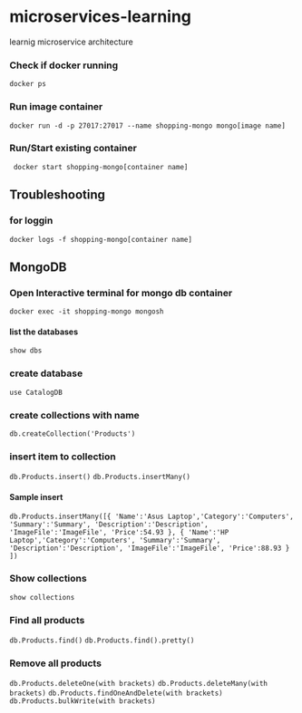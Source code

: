 # microservices-learning
 learnig microservice architecture 


 ### Check if docker running
 ```docker ps```
 ### Run image container
 ```docker run -d -p 27017:27017 --name shopping-mongo mongo[image name]```
 ### Run/Start existing container
 ``` docker start shopping-mongo[container name]```
 ## Troubleshooting
 ### for loggin
 ```docker logs -f shopping-mongo[container name]```
 ## MongoDB
 ### Open Interactive terminal for mongo db container
 ```docker exec -it shopping-mongo mongosh```
 #### list the databases
 ```show dbs```
 ### create database 
 ```use CatalogDB```
 ### create collections with name
 ```db.createCollection('Products')```
 ### insert item to collection
 ```db.Products.insert()```
 ```db.Products.insertMany()```
 #### Sample insert 
 ```db.Products.insertMany([{ 'Name':'Asus Laptop','Category':'Computers', 'Summary':'Summary', 'Description':'Description', 'ImageFile':'ImageFile', 'Price':54.93 }, { 'Name':'HP Laptop','Category':'Computers', 'Summary':'Summary', 'Description':'Description', 'ImageFile':'ImageFile', 'Price':88.93 } ])```
 ### Show collections 
 ```show collections```
 ### Find all products 
 ```db.Products.find()```
 ```db.Products.find().pretty()```
 ### Remove all products 
 ```db.Products.deleteOne(with brackets)```
 ```db.Products.deleteMany(with brackets)```
 ```db.Products.findOneAndDelete(with brackets)```
 ```db.Products.bulkWrite(with brackets)```

 